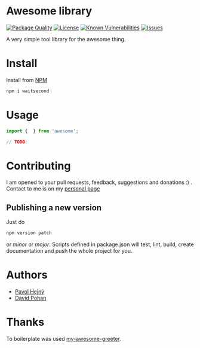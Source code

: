 # Awesome library

<!--Badges-->

 [![Package Quality](https://packagequality.com/shield/awesome-library-boilerplate.svg)](https://packagequality.com/#?package=awesome-library-boilerplate)
 [![License](https://img.shields.io/github/license/hejny/awesome-library-boilerplate.svg?style=flat)](https://raw.githubusercontent.com/hejny/awesome-library-boilerplate/master/LICENSE)
 [![Known Vulnerabilities](https://snyk.io/test/github/hejny/awesome-library-boilerplate/badge.svg)](https://snyk.io/test/github/hejny/awesome-library-boilerplate)
 [![Issues](https://img.shields.io/github/issues/hejny/awesome-library-boilerplate.svg?style=flat)](https://github.com/hejny/awesome-library-boilerplate/issues)

<!--/Badges-->

A very simple tool library for the awesome thing.

# Install

Install from [NPM](https://www.npmjs.com/package/configchecker)

```bash
npm i waitsecond
```

# Usage



```typescript
import {  } from 'awesome';

// TODO:
```


# Contributing

I am opened to your pull requests, feedback, suggestions and donations :) . Contact to me is on my [personal page](https://www.pavolhejny.com)

## Publishing a new version

Just do

```bash
npm version patch
```
or *minor* or *major*. Scripts defined in package.json will test, lint, build, create documentation and push the whole project for you.

# Authors

- [Pavol Hejný](https://github.com/hejny)
- [David Pohan](https://github.com/pohy)


# Thanks

To boilerplate was used [my-awesome-greeter](https://github.com/caki0915/my-awesome-greeter).
